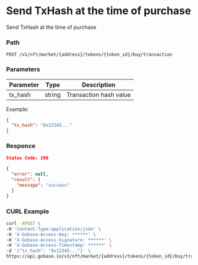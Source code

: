 # Send TxHash at the time of purchase

Send TxHash at the time of purchase

### Path
```
POST /v1/nft/market/{address}/tokens/{token_id}/buy/transaction
```

### Parameters

|  Parameter   |  Type            | Description             |
| ------------ | ---------------- | ----------------------- |
|  tx_hash     |  string          | Transaction hash value  |

Example:
```json
{
  "tx_hash": "0x12345..."
}
```

### Responce
```json
Status Code: 200

{
  "error": null,
  "result": {
    "message": "success"
  }
}
```

### CURL Example
```bash
curl -XPOST \
-H 'Content-Type:application/json' \
-H 'X-Gobase-Access-Key: ******' \
-H 'X-Gobase-Access-Signature: ******' \
-H 'X-Gobase-Access-Timestamp: ******' \
-d '{"tx_hash": "0x12345..."}' \
https://api.gobase.io/v1/nft/market/{address}/tokens/{token_id}/buy/transaction
```
